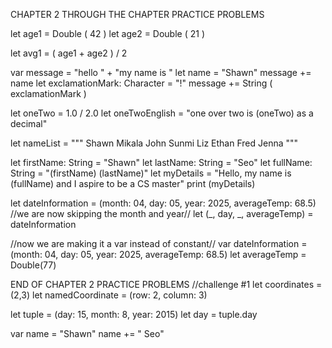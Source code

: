CHAPTER 2 THROUGH THE CHAPTER PRACTICE PROBLEMS 

let age1 = Double ( 42 )
let age2 = Double ( 21 )

let avg1 = ( age1 + age2 ) / 2

var message = "hello " + "my name is "
let name = "Shawn"
message += name
let exclamationMark: Character = "!"
message += String ( exclamationMark )

let oneTwo = 1.0 / 2.0
let oneTwoEnglish = "one over two is \(oneTwo) as a decimal"

let nameList = """
Shawn 
Mikala
John
Sunmi
Liz
Ethan
Fred
Jenna
"""

let firstName: String = "Shawn"
let lastName: String = "Seo"
let fullName: String = "\(firstName) \(lastName)"
let myDetails = "Hello, my name is \(fullName) and I aspire to be a CS master"
print (myDetails)


let dateInformation = (month: 04, day: 05, year: 2025, averageTemp: 68.5)
//we are now skipping the month and year//
let (_, day, _, averageTemp) = dateInformation


//now we are making it a var instead of constant//
var dateInformation = (month: 04, day: 05, year: 2025, averageTemp: 68.5)
let averageTemp = Double(77)



END OF CHAPTER 2 PRACTICE PROBLEMS
//challenge #1
let coordinates = (2,3)
let namedCoordinate = (row: 2, column: 3)

let tuple = (day: 15, month: 8, year: 2015)
let day = tuple.day

var name = "Shawn"
name += " Seo"
